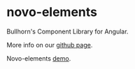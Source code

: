 # novo-elements

Bullhorn's Component Library for Angular.

More info on our [github page](https://github.com/bullhorn/novo-elements).

Novo-elements [demo](http://bullhorn.github.io/novo-elements).
